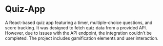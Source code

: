 # Quiz-App
A React-based quiz app featuring a timer, multiple-choice questions, and score tracking. It was designed to fetch quiz data from a provided API. However, due to issues with the API endpoint, the integration couldn't be completed. The project includes gamification elements and user interaction.
